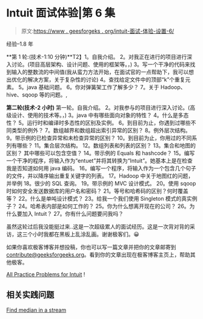 # Intuit 面试体验|第 6 集

> 原文:[https://www . geesforgeks . org/intuit-面试-体验-设置-6/](https://www.geeksforgeeks.org/intuit-interview-experience-set-6/)

经验–1.8 年

**第 1 轮:(技术-1:10 分钟)**T2】1。自我介绍。
2。对我正在进行的项目进行深入讨论。(项目高层架构、设计问题、使用的框架等。，)
3。写一个干净的代码来找到输入的整数流的中间值(我从蛮力方法开始，在面试官的一点帮助下，我可以想出优化的解决方案，关于复杂性的讨论)
4。查找给定文件中的顶部“k”个重复元素。
5。java 基础问题。
6。你对弹簧架工作了解多少？
7。关于 Hadoop、hive、sqoop 等的问题。,

**第二轮(技术-2 小时)**
第一轮。自我介绍。
2。对我参与的项目进行深入讨论。(高级设计、使用的技术等。，)
3。java 中有哪些面向对象的特性？
4。什么是多态性？
5。运行时和编译时多态性的区别及实例。
6。到目前为止，你遇到过哪些不同类型的例外？
7。数组越界和数组超出索引异常的区别？
8。例外层次结构。
9。带示例的已检查异常和未检查异常的区别？
10。到目前为止，你用过的不同系列有哪些？
11。集合层次结构。
12。数组列表和列表的区别？
13。集合和地图的区别？
其中哪些可以包含空值？
14。带示例的 Equals 和 hashcode？
15。编写一个干净的程序，将输入作为“entuet”并将其转换为“Intuit”。她基本上是在检查我是否知道如何用 java 编码。
16。编写一个程序，将输入作为一个包含几个句子的文件，并以降序输出重复关键字的列表。
17。Hadoop 中关于地图红的问题，并举例
18。很少的 SQL 查询。
19。带示例的 MVC 设计模式。
20。使用 sqoop 时如何安全发送数据库的用户名和密码？
21。等号和哈希码的区别？何时覆盖等？
22。什么是单吨设计模式？
23。给我一个我们使用 Singleton 模式的真实例子？
24。哈希表内部是如何工作的？
25。你为什么想离开现在的公司？
26。为什么要加入 Intuit？
27。你有什么问题要问我吗？

虽然这轮过后我没能挺过来..这是一次超级累人的面试经历。这是一次背对背的采访，这三个小时我都在黑板上乱涂乱画。谢谢极客们。😀

如果你喜欢极客博客并想投稿，你也可以写一篇文章并把你的文章邮寄到 contribute@geeksforgeeks.org。看到你的文章出现在极客博客主页上，帮助其他极客。

[All Practice Problems for Intuit](https://practice.geeksforgeeks.org/company/Intuit/) !

## 相关实践问题

[Find median in a stream](https://practice.geeksforgeeks.org/problems/find-median-in-a-stream/0)
